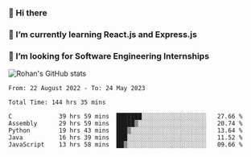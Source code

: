 ### 👋 Hi there 

<!--
**rohznmdev/rohznmdev** is a ✨ _special_ ✨ repository because its `README.md` (this file) appears on your GitHub profile.

Here are some ideas to get you started:

- 🔭 I’m currently working on ...
- 🌱 I’m currently learning Ruby and Ruby on Rails
- 👯 I’m looking to collaborate on ...
- 🤔 I’m looking for help with ...
- 💬 Ask me about ...
- 📫 How to reach me: ...
- 😄 Pronouns: ...
- ⚡ Fun fact: ...
-->
### 🌱 I’m currently learning React.js and Express.js
### 🤔 I’m looking for Software Engineering Internships
![Rohan's GitHub stats](https://github-readme-stats.vercel.app/api?username=rohznmdev&theme=dark&show_icons=true)

<!--START_SECTION:waka-->

```text
From: 22 August 2022 - To: 24 May 2023

Total Time: 144 hrs 35 mins

C             39 hrs 59 mins  ███████░░░░░░░░░░░░░░░░░░   27.66 %
Assembly      29 hrs 59 mins  █████▒░░░░░░░░░░░░░░░░░░░   20.74 %
Python        19 hrs 43 mins  ███▒░░░░░░░░░░░░░░░░░░░░░   13.64 %
Java          16 hrs 39 mins  ███░░░░░░░░░░░░░░░░░░░░░░   11.52 %
JavaScript    13 hrs 58 mins  ██▒░░░░░░░░░░░░░░░░░░░░░░   09.66 %
```

<!--END_SECTION:waka-->
